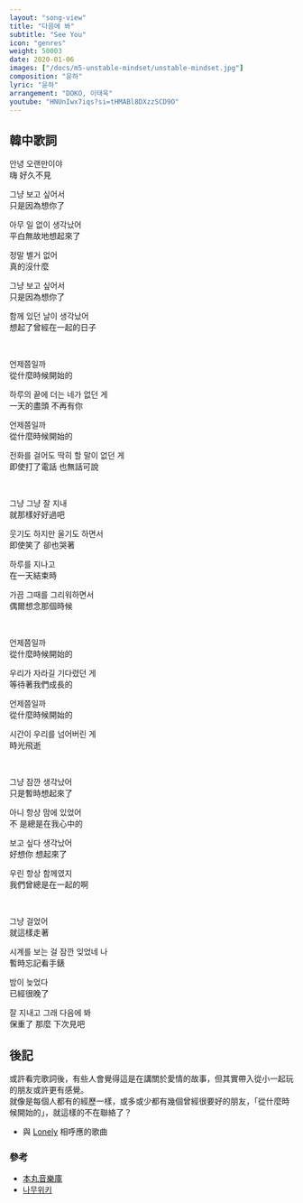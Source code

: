 ```yaml
---
layout: "song-view"
title: "다음에 봐"
subtitle: "See You"
icon: "genres"
weight: 50003
date: 2020-01-06
images: ["/docs/m5-unstable-mindset/unstable-mindset.jpg"]
composition: "윤하"
lyric: "윤하"
arrangement: "DOKO, 이태욱"
youtube: "HNUnIwx7iqs?si=tHMABl8DXzzSCD9O"
---
```


## 韓中歌詞

안녕 오랜만이야  
嗨 好久不見  

그냥 보고 싶어서  
只是因為想你了  

아무 일 없이 생각났어  
平白無故地想起來了  

정말 별거 없어  
真的沒什麼  

그냥 보고 싶어서  
只是因為想你了  

함께 있던 날이 생각났어  
想起了曾經在一起的日子  

<br>

언제쯤일까  
從什麼時候開始的  

하루의 끝에 더는 네가 없던 게  
一天的盡頭 不再有你  

언제쯤일까  
從什麼時候開始的  

전화를 걸어도 딱히 할 말이 없던 게  
即使打了電話 也無話可說  

<br>

그냥 그냥 잘 지내  
就那樣好好過吧  

웃기도 하지만 울기도 하면서  
即使笑了 卻也哭著  

하루를 지나고  
在一天結束時  

가끔 그때를 그리워하면서  
偶爾想念那個時候  

<br>

언제쯤일까  
從什麼時候開始的  

우리가 자라길 기다렸던 게  
等待著我們成長的  

언제쯤일까  
從什麼時候開始的  

시간이 우리를 넘어버린 게  
時光飛逝  

<br>

그냥 잠깐 생각났어  
只是暫時想起來了  

아니 항상 맘에 있었어  
不 是總是在我心中的  

보고 싶다 생각났어  
好想你 想起來了  

우린 항상 함께였지  
我們曾總是在一起的啊  

<br>

그냥 걸었어  
就這樣走著  

시계를 보는 걸 잠깐 잊었네 나  
暫時忘記看手錶  

밤이 늦었다  
已經很晚了  

잘 지내고 그래 다음에 봐  
保重了 那麼 下次見吧  

## 後記

或許看完歌詞後，有些人會覺得這是在講關於愛情的故事，但其實帶入從小一起玩的朋友或許更有感覺。  
就像是每個人都有的經歷一樣，或多或少都有幾個曾經很要好的朋友，「從什麼時候開始的」，就這樣的不在聯絡了？  

- 與 [Lonely](/docs/m4-stable-mindset/2-lonely/) 相呼應的歌曲

### 參考

- [本丸音樂庫](https://as4572633.pixnet.net/blog/post/469154738)
- [나무위키](https://namu.wiki/w/UNSTABLE%20MINDSET#s-3.3)

